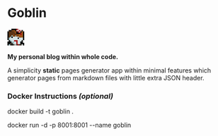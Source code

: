 # Goblin

![alt text](./tmpl/assets/images/header_icon.png "Logo Title Text 1")

**My personal blog within whole code.**

A simplicity **static** pages generator app within minimal features which generator pages from markdown files with little extra JSON header.

### Docker Instructions *(optional)*
docker build -t goblin .

docker run -d -p 8001:8001 --name goblin <ref>

